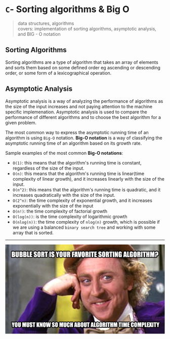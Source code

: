 # `C`- Sorting algorithms & Big O

> data structures, algorithms <br/>
> covers: implementation of sorting algorithms, asymptotic analysis, and BIG - O notation

## Sorting Algorithms
Sorting algorithms are a type of algorithm that takes an array of elements and sorts them based on some defined order eg ascending or descending order, or some form of a lexicographical operation.


## Asymptotic Analysis
Asymptotic analysis is a way of analyzing the performance of algorithms as the size of the input increases and not paying attention to the machine specific implemenation. Asymptotic analysis is used to compare the performance of different algorithms and to choose the best algorithm for a given problem.

The most common way to express the asymptotic running time of an algorithm is using `Big-O` notation. **Big-O notation** is a way of classifying the asymptotic running time of an algorithm based on its growth rate.

Sample examples of the most common **Big-O notations**:

- `O(1)`: this means that the algorithm's running time is constant, regardless of the size of the input.
- `O(n)`: this means that the algorithm's running time is linear(time complexity of linear growth), and it increases linearly with the size of the input.
- `O(n^2)`: this means that the algorithm's running time is quadratic, and it increases quadratically with the size of the input.
- `O(2^n)`: the time complexity of exponential growth, and it increases exponentially with the size of the input
- `O(n!)`: the time complexity of factorial growth
- `O(log(n))`:  is the time complexity of logarithmic growth
- `O(nlog(n))`: the time complexity of `nlog(n)` growth, which is possible if we are using a balanced `binary search tree` and working with some array that is sorted.

---
![meme :)](./img/willy-wonka.png)